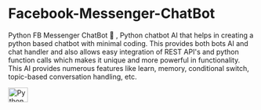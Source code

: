 # Facebook-Messenger-ChatBot
Python FB Messenger ChatBot 💬 , Python chatbot AI that helps in creating a python based chatbot with minimal coding. This provides both bots AI and chat handler and also allows easy integration of REST API's and python function calls which makes it unique and more powerful in functionality. This AI provides numerous features like learn, memory, conditional switch, topic-based conversation handling, etc.

<img align="center" src="C:\Users\HP\OneDrive\Dokumen\Python\Full stack Chatbot.png" alt="Python Chatbot" height="30" width="40" />
